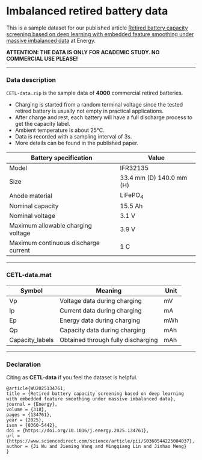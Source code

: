# Imbalanced retired battery data

This is a sample dataset for our published article [Retired battery capacity screening based on deep learning with embedded feature smoothing under massive imbalanced data](https://www.sciencedirect.com/science/article/pii/S0360544225004037) at Energy.

**ATTENTION: THE DATA IS ONLY FOR ACADEMIC STUDY. NO COMMERCIAL USE PLEASE!**

---
### Data description

`CETL-data.zip` is the sample data of **4000** commercial retired batteries. 
- Charging is started from a random terminal voltage since the tested retired battery is usually not empty in practical applications.
- After charge and rest, each battery will have a full discharge process to get the capacity label.
- Ambient temperature is about 25&deg;C.
- Data is recorded with a sampling interval of 3s.
- More details can be found in the published paper.

|Battery specification	|Value|
| --------   | ------   |
|Model|IFR32135|
|Size	|33.4 mm (D) 140.0 mm (H)|
|Anode material	|LiFePO<sub>4</sub>|
|Nominal capacity	|15.5 Ah|
|Nominal voltage	|3.1 V|
|Maximum allowable charging voltage	|3.9 V|
|Maximum continuous discharge current	|1 C|

---
### CETL-data.mat

|Symbol	|Meaning| Unit|
| --------   | ------   |  ------ |
|Vp |Voltage data during charging |mV |
|Ip	|Current data during charging |mA |
|Ep	|Energy data during charging |mWh |
|Qp	|Capacity data during charging |mAh |
|Capacity_labels	|Obtained through fully discharging |mAh |

---
### Declaration 

Citing as **CETL-data** if you feel the dataset is helpful.

```
@article{WU2025134761,
title = {Retired battery capacity screening based on deep learning with embedded feature smoothing under massive imbalanced data},
journal = {Energy},
volume = {318},
pages = {134761},
year = {2025},
issn = {0360-5442},
doi = {https://doi.org/10.1016/j.energy.2025.134761},
url = {https://www.sciencedirect.com/science/article/pii/S0360544225004037},
author = {Ji Wu and Jieming Wang and Mingqiang Lin and Jinhao Meng}
}
```
